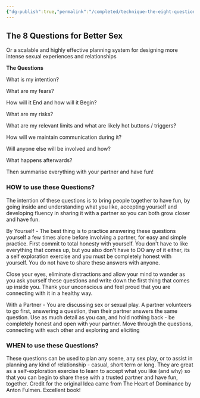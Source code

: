```yaml
---
{"dg-publish":true,"permalink":"/completed/technique-the-eight-questions-for-better-sex/","dgHomeLink":true,"dgPassFrontmatter":false}
---
```



## The 8 Questions for Better Sex

Or a scalable and highly effective planning system for designing more intense sexual experiences and relationships

**The Questions**

What is my intention?

What are my fears?

How will it End and how will it Begin?

What are my risks?

What are my relevant limits and what are likely hot buttons / triggers?

How will we maintain communication during it?

Will anyone else will be involved and how?

What happens afterwards?

Then summarise everything with your partner and have fun!

### HOW to use these Questions?

The intention of these questions is to bring people together to have fun, by going inside and understanding what you like, accepting yourself and developing fluency in sharing it with a partner so you can both grow closer and have fun.

By Yourself - The best thing is to practice answering these questions yourself a few times alone before involving a partner, for easy and simple practice. First commit to total honesty with yourself. You don't have to like everything that comes up, but you also don't have to DO any of it either, its a self exploration exercise and you must be completely honest with yourself. You do not have to share these answers with anyone.

Close your eyes, eliminate distractions and allow your mind to wander as you ask yourself these questions and write down the first thing that comes up inside you. Thank your unconscious and feel proud that you are connecting with it in a healthy way. 

With a Partner - You are discussing sex or sexual play. A partner volunteers to go first, answering a question, then their partner answers the same question. Use as much detail as you can, and hold nothing back - be completely honest and open with your partner. Move through the questions, connecting with each other and exploring and eliciting

### WHEN to use these Questions?

These questions can be used to plan any scene, any sex play, or to assist in planning any kind of relationship - casual, short term or long. They are great as a self-exploration exercise to learn to accept what you like (and why) so that you can begin to share these with a trusted partner and have fun, together. Credit for the original Idea came from The Heart of Dominance by Anton Fulmen. Excellent book!